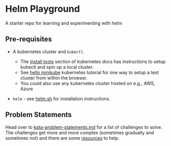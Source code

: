 # Helm Playground

A starter repo for learning and experimenting with helm

## Pre-requisites

* A kubernetes cluster and `kubectl`. 
  * The [install tools](https://kubernetes.io/docs/tasks/tools/) section of kubernetes docs has instructions to setup kubectl and spin up a local cluster.
  * See [hello minikube](https://kubernetes.io/docs/tutorials/hello-minikube/) kubernetes tutorial for one way to setup a test cluster from within the browser. 
  * You could also use any kubernetes cluster hosted on e.g., AWS, Azure


* `helm` - see [helm.sh](https://helm.sh) for installation instructions.

## Problem Statements

Head over to [kata-problem-statements.md](kata-problem-statements.md) for a list of challenges to solve. The challenges get more and more complex (sometimes gradually and sometimes not) and there are some [resources](resources.md) to help.
